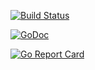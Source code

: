 [![Build Status](https://xplaceholderci.gugagaga.fun/buildStatus/icon?job=kun-lun/verification-handler/draft)](https://xplaceholderci.gugagaga.fun/job/kun-lun/job/verification-handler/job/draft/)

[![GoDoc](https://godoc.org/github.com/kun-lun/verification-producer?status.svg)](https://godoc.org/github.com/kun-lun/verification-producer)

[![Go Report Card](https://goreportcard.com/badge/kun-lun/verification-producer)](https://goreportcard.com/report/kun-lun/verification-producer)
